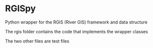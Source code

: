 # RGISpy
Python wrapper for the RGIS (River GIS) framework and data structure

The rgis folder contains the code that implements the wrapper classes

The two other files are test files
